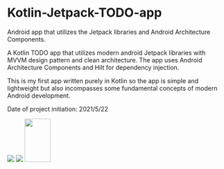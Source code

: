 # Kotlin-Jetpack-TODO-app
Android app that utilizes the Jetpack libraries and Android Architecture Components.

A Kotlin TODO app that utilizes modern android Jetpack libraries with MVVM design pattern
and clean architecture. The app uses Android Architecture Components and Hilt for dependency
injection.

This is my first app written purely in Kotlin so the app is simple and lightweight but also
incompasses some fundamental concepts of modern Android development.

Date of project initiation: 2021/5/22


  <img src="https://drive.google.com/uc?export=view&id=1KDbJmW6rRX1FrD2lgsi56FWLF-gCsplO" />
  
  <img src="https://drive.google.com/uc?export=view&id=1D7n_5m4A0XB8-McLG-rnq8O-1PKG85cg" />
  
  <img src="https://drive.google.com/uc?export=view&id=1t6Ct1J2DgwQ7OPWCanLsDWmfRF5q2ic3" style="width: 60px;  height: 100px"/>

